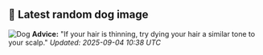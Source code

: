 ## 🐶 Latest random dog image
![Dog](https://images.dog.ceo/breeds/corgi-cardigan/n02113186_7220.jpg)
**Advice:** "If your hair is thinning, try dying your hair a similar tone to your scalp."
*Updated: 2025-09-04 10:38 UTC*
